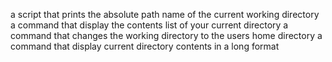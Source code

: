 a script that prints the absolute path name of the current working directory
a command that display the contents list of your current directory
a command  that changes the working directory to the users home directory
a command that display current directory contents in a long format
